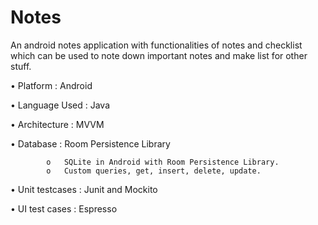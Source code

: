 # Notes

An android notes application with functionalities of notes and checklist
which can be used to note down important notes and make list for other stuff.

•	Platform    	:	Android

•	Language Used	:	Java

•	Architecture	:	MVVM

•	Database	:	Room Persistence Library

            o	SQLite in Android with Room Persistence Library.
            o	Custom queries, get, insert, delete, update.

•	Unit testcases	:	Junit and Mockito

•	UI test cases	:	Espresso

